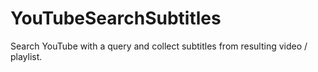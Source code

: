 # YouTubeSearchSubtitles
Search YouTube with a query and collect subtitles from resulting video / playlist.
